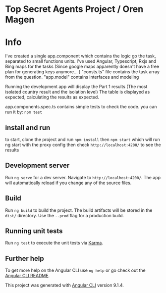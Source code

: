 # Top Secret Agents Project / Oren Magen

# Info
I've created a single app.component which contains the logic go the task, separated to small functions units.
I've used Angular, Typescript, Rxjs and Bing maps for the tasks (Since google maps apparently doesn't have a free plan for generating keys anymore... ) 
"consts.ts" file contains the task array from the question.
"app.model" contains interfaces and modeling

Running the development app will display the Part 1 results (The most isolated country result and the isolation level)
The table is displayed as expected, calculating the results as expected.

app.components.spec.ts contains simple tests to check the code. you can run it by:
`npm test`


## install and run

to start, clone the project and run 
`npm install`
then
`npm start` which will run ng start with the proxy config
then check `http://localhost:4200/` to see the results

## Development server

Run `ng serve` for a dev server. Navigate to `http://localhost:4200/`. The app will automatically reload if you change any of the source files.

## Build

Run `ng build` to build the project. The build artifacts will be stored in the `dist/` directory. Use the `--prod` flag for a production build.

## Running unit tests

Run `ng test` to execute the unit tests via [Karma](https://karma-runner.github.io).

## Further help

To get more help on the Angular CLI use `ng help` or go check out the [Angular CLI README](https://github.com/angular/angular-cli/blob/master/README.md).

This project was generated with [Angular CLI](https://github.com/angular/angular-cli) version 9.1.4.
